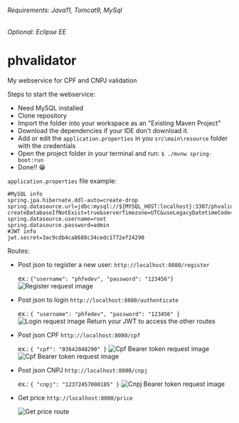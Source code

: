###### Requirements: Java11, Tomcat9, MySql
###### Optional: Eclipse EE

# phvalidator
My webservice for CPF and CNPJ validation

Steps to start the webservice:
- Need MySQL installed
- Clone repository
- Import the folder into your workspace as an "Existing Maven Project"
- Download the dependencies if your IDE don't download it.
- Add or edit the `application.properties` in you `src\main\resource` folder with the credentials
- Open the project folder in your terminal and run: `$ ./mvnw spring-boot:run `
- Done!! :grin:

`application.properties` file example:
```
#MySQL info
spring.jpa.hibernate.ddl-auto=create-drop
spring.datasource.url=jdbc:mysql://${MYSQL_HOST:localhost}:3307/phvalidator?createDatabaseIfNotExist=true&serverTimezone=UTC&useLegacyDatetimeCode=false
spring.datasource.username=root
spring.datasource.password=admin
#JWT info
jwt.secret=3ac9cdb4ca8688c34cedc1772ef24290
```


Routes:
- Post json to register a new user: `http://localhost:8080/register`

  ex.: 
    `{"username": "phfedev", "password": "123456"}`
    ![Register request image](http://phfedev.com.br/gitimages/register.png)
  

- Post json to login `http://localhost:8080/authenticate`
  
  ex.: `{ "username": "phfedev", "password": "123456" }`
  ![Login request image](http://phfedev.com.br/gitimages/login.png)
  Return your JWT to access the other routes

- Post json CPF `http://localhost:8080/cpf`
  
  ex.: `{ "cpf": "03642048290" }`
  ![Cpf Bearer token request image](http://phfedev.com.br/gitimages/validcpftoken.png)
  ![Cpf Bearer token request image](http://phfedev.com.br/gitimages/validcpfjson.png)
  
- Post json CNPJ `http://localhost:8080/cnpj`
  
  ex.: `{ "cnpj": "12372457000185" }`
  ![Cnpj Bearer token request image](http://phfedev.com.br/gitimages/validcnpj.png)
  
- Get price `http://localhost:8080/price`

  ![Get price route](http://phfedev.com.br/gitimages/price.png)
  
